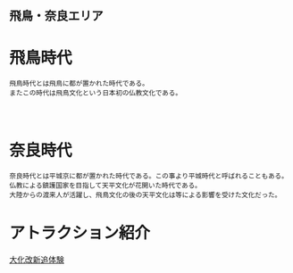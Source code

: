 ## 飛鳥・奈良エリア

# 飛鳥時代
    飛鳥時代とは飛鳥に都が置かれた時代である。
    またこの時代は飛鳥文化という日本初の仏教文化である。
   　
# 奈良時代
    奈良時代とは平城京に都が置かれた時代である。この事より平城時代と呼ばれることもある。
    仏教による鎮護国家を目指して天平文化が花開いた時代である。
    大陸からの渡来人が活躍し、飛鳥文化の後の天平文化は等による影響を受けた文化だった。
   
# アトラクション紹介  
[大化改新追体験]()
